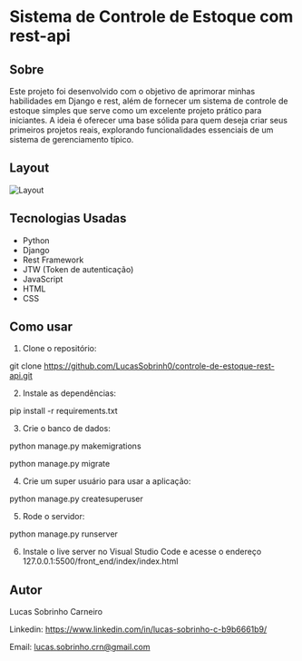 # Sistema de Controle de Estoque com rest-api

## Sobre

Este projeto foi desenvolvido com o objetivo de aprimorar minhas habilidades em Django e rest, além de fornecer um sistema de controle de estoque simples que serve como um excelente projeto prático para iniciantes. A ideia é oferecer uma base sólida para quem deseja criar seus primeiros projetos reais, explorando funcionalidades essenciais de um sistema de gerenciamento típico.

## Layout

![Layout](./img/layout.png)

## Tecnologias Usadas

- Python
- Django
- Rest Framework
- JTW (Token de autenticação)
- JavaScript
- HTML
- CSS

## Como usar

1. Clone o repositório:

git clone https://github.com/LucasSobrinh0/controle-de-estoque-rest-api.git

2. Instale as dependências:

pip install -r requirements.txt

3. Crie o banco de dados:

python manage.py makemigrations

python manage.py migrate

4. Crie um super usuário para usar a aplicação:

python manage.py createsuperuser

5. Rode o servidor:

python manage.py runserver

6. Instale o live server no Visual Studio Code e acesse o endereço 127.0.0.1:5500/front_end/index/index.html

## Autor

Lucas Sobrinho Carneiro

Linkedin: https://www.linkedin.com/in/lucas-sobrinho-c-b9b6661b9/

Email: lucas.sobrinho.crn@gmail.com
